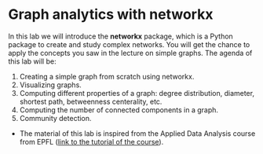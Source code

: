 # Graph analytics with networkx

In this lab we will introduce the __networkx__ package, which is a Python package to create and study complex networks. You will get the chance to apply the concepts
you saw in the lecture on simple graphs. The agenda of this lab will be:

1. Creating a simple graph from scratch using networkx.
2. Visualizing graphs.
3. Computing different properties of a graph: degree distribution, diameter, shortest path, betweenness centerality, etc.
4. Computing the number of connected components in a graph.
5. Community detection.

* The material of this lab is inspired from the Applied Data Analysis course from EPFL ([link to the tutorial of the course](https://github.com/epfl-ada/2020/tree/master/Tutorials)).
